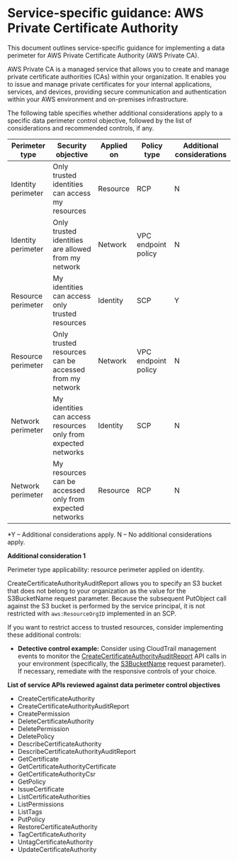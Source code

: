 
# Service-specific guidance: AWS Private Certificate Authority


This document outlines service-specific guidance for implementing a data perimeter for AWS Private Certificate Authority (AWS Private CA). 

AWS Private CA is a managed service that allows you to create and manage private certificate authorities (CAs) within your organization. It enables you to issue and manage private certificates for your internal applications, services, and devices, providing secure communication and authentication within your AWS environment and on-premises infrastructure.


The following table specifies whether additional considerations apply to a specific data perimeter control objective, followed by the list of considerations and recommended controls, if any.

| Perimeter type | Security objective | Applied on | Policy type | Additional considerations |
|----------------|-------------------|------------|-------------|------------------------|
| Identity perimeter | Only trusted identities can access my resources | Resource | RCP | N |
| Identity perimeter | Only trusted identities are allowed from my network | Network | VPC endpoint policy | N |
| Resource perimeter | My identities can access only trusted resources | Identity | SCP | Y |
| Resource perimeter | Only trusted resources can be accessed from my network | Network | VPC endpoint policy | N |
| Network perimeter | My identities can access resources only from expected networks | Identity | SCP | N |
| Network perimeter | My resources can be accessed only from expected networks | Resource | RCP | N |

*Y – Additional considerations apply. N – No additional considerations apply.
 


**Additional consideration 1**

Perimeter type applicability: resource perimeter applied on identity.

CreateCertificateAuthorityAuditReport allows you to specify an S3 bucket that does not belong to your organization as the value for the S3BucketName request parameter. Because the subsequent PutObject call against the S3 bucket is performed by the service principal, it is not restricted with `aws:ResourceOrgID` implemented in an SCP.

If you want to restrict access to trusted resources, consider implementing these additional controls:

* **Detective control example:** Consider using CloudTrail management events to monitor the [CreateCertificateAuthorityAuditReport](https://docs.aws.amazon.com/privateca/latest/APIReference/API_CreateCertificateAuthorityAuditReport.html) API calls in your environment (specifically, the [S3BucketName](https://docs.aws.amazon.com/privateca/latest/APIReference/API_CreateCertificateAuthorityAuditReport.html#privateca-CreateCertificateAuthorityAuditReport-request-S3BucketName) request parameter). If necessary, remediate with the responsive controls of your  choice.





**List of service APIs reviewed against data perimeter control objectives**

* CreateCertificateAuthority
* CreateCertificateAuthorityAuditReport
* CreatePermission
* DeleteCertificateAuthority
* DeletePermission
* DeletePolicy
* DescribeCertificateAuthority
* DescribeCertificateAuthorityAuditReport
* GetCertificate
* GetCertificateAuthorityCertificate
* GetCertificateAuthorityCsr
* GetPolicy
* IssueCertificate
* ListCertificateAuthorities
* ListPermissions
* ListTags
* PutPolicy
* RestoreCertificateAuthority
* TagCertificateAuthority
* UntagCertificateAuthority
* UpdateCertificateAuthority
